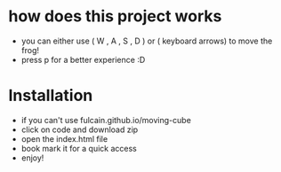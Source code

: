 # how does this project works
- you can either use ( W , A , S , D ) or ( keyboard arrows) to move the frog!
- press p for a better experience :D

# Installation

- if you can't use fulcain.github.io/moving-cube
- click on code and download zip
- open the index.html file
- book mark it for a quick access
- enjoy!
